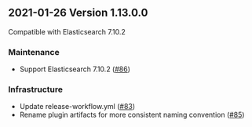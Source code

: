 ## 2021-01-26 Version 1.13.0.0

Compatible with Elasticsearch 7.10.2

### Maintenance
* Support Elasticsearch 7.10.2 ([#86](https://github.com/opendistro-for-elasticsearch/job-scheduler/pull/86))

### Infrastructure
* Update release-workflow.yml ([#83](https://github.com/opendistro-for-elasticsearch/job-scheduler/pull/83))
* Rename plugin artifacts for more consistent naming convention ([#85](https://github.com/opendistro-for-elasticsearch/job-scheduler/pull/85))